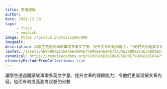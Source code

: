 ```yaml
---
title: 閱讀理解
author:
date: 2021-12-28
tags: 
     - class
     - english
image: https://picsum.photos/1200/900
imageAlt: 
description: 讓學生透過閱讀故事増多英文字量、提升文章的理解能力，令他們更易理解文章內容，從而有利提高測考試卷的分數
leafet: /assets/%E9%96%B1%E8%AE%80%E7%90%86%E8%A7%A3%E3%80%81%E5%89%B5%E6%84%8F%E5%AF%AB%E4%BD%9C.pdf
canonical: https://rookieacademy.org/%E9%96%B1%E8%AE%80%E7%90%86%E8%A7%A3/
eleventyExcludeFromCollections: true
---
```




讓學生透過閱讀故事増多英文字量、提升文章的理解能力，令他們更易理解文章內容，從而有利提高測考試卷的分數